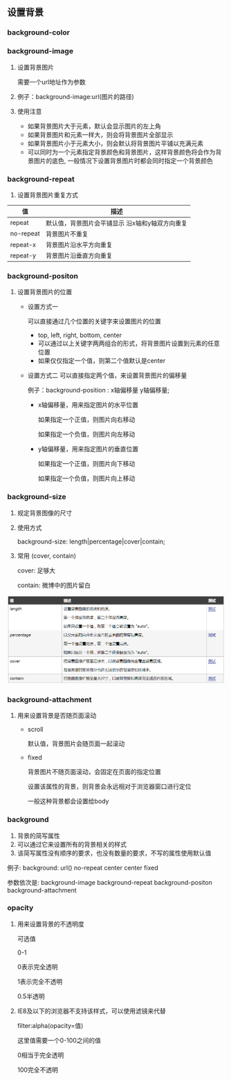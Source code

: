 ## 设置背景

### background-color



### background-image

1. 设置背景图片

   需要一个url地址作为参数

2. 例子：background-image:url(图片的路径)

3. 使用注意

   + 如果背景图片大于元素，默认会显示图片的左上角
   + 如果背景图片和元素一样大，则会将背景图片全部显示
   + 如果背景图片小于元素大小，则会默认将背景图片平铺以充满元素
   + 可以同时为一个元素指定背景颜色和背景图片，这样背景颜色将会作为背景图片的底色, 一般情况下设置背景图片时都会同时指定一个背景颜色



### background-repeat

1. 设置背景图片重复方式

| 值        | 描述                                               |
| --------- | -------------------------------------------------- |
| repeat    | 默认值，背景图片会平铺显示	沿x轴和y轴双方向重复 |
| no-repeat | 背景图片不重复                                     |
| repeat-x  | 背景图片沿水平方向重复                             |
| repeat-y  | 背景图片沿垂直方向重复                             |



### background-positon

1. 设置背景图片的位置

   + 设置方式一

     可以直接通过几个位置的关键字来设置图片的位置

     + top, left, right, bottom, center
     + 可以通过以上关键字两两组合的形式，将背景图片设置到元素的任意位置
     + 如果仅仅指定一个值，则第二个值默认是center

   + 设置方式二
     可以直接指定两个值，来设置背景图片的偏移量

     例子：background-position : x轴偏移量  y轴偏移量;

     + x轴偏移量，用来指定图片的水平位置

       如果指定一个正值，则图片向右移动

       如果指定一个负值，则图片向左移动

     + y轴偏移量，用来指定图片的垂直位置

       如果指定一个正值，则图片向下移动

       如果指定一个负值，则图片向上移动



### background-size

1. 规定背景图像的尺寸

2. 使用方式

   background-size: length|percentage|cover|contain;

3. 常用 (cover, contain)

   cover: 足够大

   contain: 微博中的图片留白

![background-size](assets/background-size.png)



### background-attachment

1. 用来设置背景是否随页面滚动

   + scroll

     默认值，背景图片会随页面一起滚动

   + fixed

     背景图片不随页面滚动，会固定在页面的指定位置

     设置该属性的背景，则背景会永远相对于浏览器窗口进行定位

     一般这种背景都会设置给body



### background

1. 背景的简写属性
2. 可以通过它来设置所有的背景相关的样式
3. 该简写属性没有顺序的要求，也没有数量的要求，不写的属性使用默认值 

例子: background: url() no-repeat center center fixed

参数依次是: background-image    background-repeat    background-positon   background-attachment 



### opacity

1. 用来设置背景的不透明度

   可选值

   0-1

   0表示完全透明

   1表示完全不透明

   0.5半透明

   

2. IE8及以下的浏览器不支持该样式，可以使用滤镜来代替

   filter:alpha(opacity=值)

   这里值需要一个0-100之间的值

   0相当于完全透明

   100完全不透明









